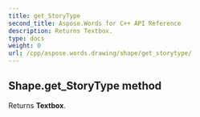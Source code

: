 ```yaml
---
title: get_StoryType
second_title: Aspose.Words for C++ API Reference
description: Returns Textbox. 
type: docs
weight: 0
url: /cpp/aspose.words.drawing/shape/get_storytype/
---
```

## Shape.get_StoryType method


Returns **Textbox**.

